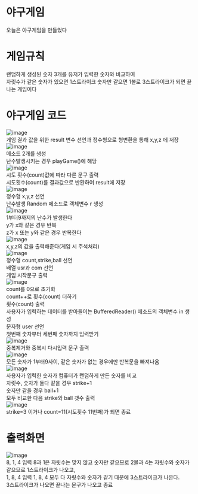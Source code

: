 # 야구게임
오늘은 야구게임을 만들었다
# 게임규칙
랜덤하게 생성된 숫자 3개를 유저가 입력한 숫자와 비교하여 <br>
자릿수가 같은 숫자가 있으면 1스트라이크 숫자만 같으면 1볼로 3스트라이크가 되면 끝나는 게임이다<br>
# 야구게임 코드
![image](https://user-images.githubusercontent.com/102035198/173285491-20860e27-5822-4520-b1a0-9b98d7056031.png)<br>
게임 결과 값을 위한 result 변수 선언과 정수형으로 형변환을 통해 x,y,z 에 저장<br>
![image](https://user-images.githubusercontent.com/102035198/173283958-404d5aaf-b575-4d4d-8af9-d7e2dea69a0b.png)<br>
메소드 2개를 생성<br>
난수발생시키는 경우 playGame()에 해당<br>
![image](https://user-images.githubusercontent.com/102035198/173285566-b2398239-b7d2-44a3-8747-2369d8cbd79b.png)<br>
시도 횟수(count)값에 따라 다른 문구 출력<br>
시도횟수(count)를 결과값으로 반환하여 result에 저장<br>
![image](https://user-images.githubusercontent.com/102035198/173285691-ae7b8232-6d92-4915-9c1f-7f517d187a54.png)<br>
정수형 x,y,z 선언<br>
난수발생 Random 메소드로 객체변수 r 생성<br>
![image](https://user-images.githubusercontent.com/102035198/173284941-c3058adf-e9be-4a1b-b44f-ad80e0f91f62.png)<br>
1부터9까지의 난수가 발생한다<br>
y가 x와 같은 경우 반복<br>
z가 x 또는 y와 같은 경우 반복한다<br>
![image](https://user-images.githubusercontent.com/102035198/173285807-885301be-f7bc-43b4-8d48-69e57b4f846f.png)<br>
x,y,z의 값을 출력해준다(게임 시 주석처리)<br>
![image](https://user-images.githubusercontent.com/102035198/173285972-2e0c4e41-da30-4d8b-828e-0e7aa457d301.png)<br>
정수형 count,strike,ball 선언<br>
배열 usr과 com 선언<br>
게임 시작문구 출력<br>
![image](https://user-images.githubusercontent.com/102035198/173286152-c97b104a-c56c-4494-80c2-00c85a6a3843.png)<br>
count를 0으로 초기화<br>
count++로 횟수(count) 더하기<br>
횟수(count) 출력<br>
사용자가 입력하는 데이터를 받아들이는 BufferedReader() 메소드의 객체변수 in 생성<br>
문자형 user 선언<br>
첫번째 숫자부터 세번째 숫자까지 입력받기<br>
![image](https://user-images.githubusercontent.com/102035198/173286642-9a4dc093-1800-4225-a478-e72669147486.png)<br>
중복제거와 중복시 다시입력 문구 출력<br>
![image](https://user-images.githubusercontent.com/102035198/173286692-587b8582-cc63-4488-aad6-81e505098dc7.png)<br>
모든 숫자가 1부터9사이, 같은 숫자가 없는 경우에만 반복문을 빠져나옴<br>
![image](https://user-images.githubusercontent.com/102035198/173286756-d058c457-5d1d-46d6-9c1f-3b70eca0c5f2.png)<br>
사용자가 입력한 숫자가 컴퓨터가 랜덤하게 만든 숫자를 비교<br>
자릿수, 숫자가 둘다 같을 경우 strike+1<br>
숫자만 같을 경우 ball+1<br>
모두 비교한 다음 strike와 ball 갯수 출력<br>
![image](https://user-images.githubusercontent.com/102035198/173287062-696a4db6-6bfd-49cd-916f-6d7c14d6c3e4.png)<br>
strike=3 이거나 count=11(시도횟수 11번째)가 되면 종료<br>
# 출력화면
![image](https://user-images.githubusercontent.com/102035198/173264797-f04075fe-034e-4d94-816f-80eb1df47124.png)<br>
8, 1, 4 입력 8과 1은 자릿수는 맞지 않고 숫자만 같으므로 2볼과 4는 자릿수와 숫자가 같으므로 1스트라이크가 나오고,<br>
1, 8, 4 입력 1, 8, 4 모두 다 자릿수와 숫자가 같기 때문에 3스트라이크가 나온다.<br>
3스트라이크가 나오면 끝나는 문구가 나오고 종료
